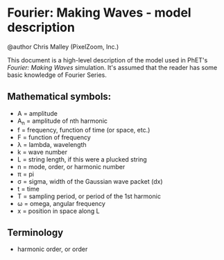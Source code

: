 # Fourier: Making Waves - model description

@author Chris Malley (PixelZoom, Inc.)

This document is a high-level description of the model used in PhET's _Fourier: Making Waves_ simulation.
It's assumed that the reader has some basic knowledge of Fourier Series.

## Mathematical symbols:

* A = amplitude
* A<sub>n</sub> = amplitude of nth harmonic
* f = frequency, function of time (or space, etc.)
* F = function of frequency
* λ = lambda, wavelength
* k = wave number
* L = string length, if this were a plucked string
* n = mode, order, or harmonic number
* π = pi
* σ = sigma, width of the Gaussian wave packet (dx)
* t = time
* T = sampling period, or period of the 1st harmonic
* ω = omega, angular frequency
* x = position in space along L

## Terminology

* harmonic order, or order